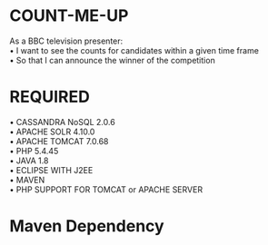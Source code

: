 # COUNT-ME-UP
  As a BBC television presenter:
<br> • I want to see the counts for candidates within a given time frame
<br> • So that I can announce the winner of the competition

# REQUIRED
•	CASSANDRA NoSQL 2.0.6
<br>•	APACHE SOLR 4.10.0
<br>•	APACHE TOMCAT 7.0.68
<br>•	PHP 5.4.45
<br>•	JAVA 1.8
<br>•	ECLIPSE WITH J2EE
<br>•	MAVEN
<br>•	PHP SUPPORT FOR TOMCAT or APACHE SERVER

# Maven Dependency
